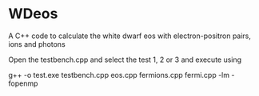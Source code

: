 # WDeos
A C++ code to calculate the white dwarf eos with electron-positron pairs, ions and photons

Open the testbench.cpp and select the test 1, 2 or 3 and execute using

g++ -o test.exe testbench.cpp eos.cpp fermions.cpp fermi.cpp -lm -fopenmp
